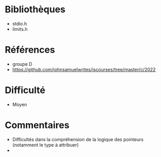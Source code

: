 # Bibliothèques
* stdio.h
* limits.h

# Références
* groupe D
* https://github.com/johnsamuelwrites/jscourses/tree/master/c/2022

# Difficulté
* Moyen

# Commentaires
* Difficultés dans la compréhension de la logique des pointeurs (notamment le type à attribuer)
* 

